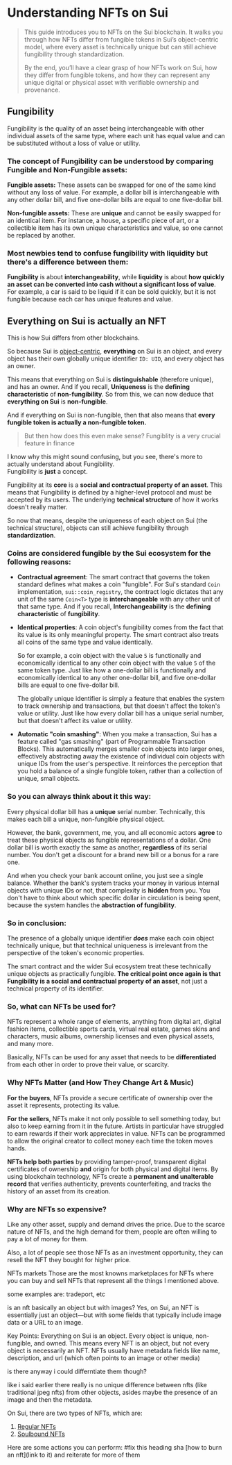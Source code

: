 # Understanding NFTs on Sui

>This guide introduces you to NFTs on the Sui blockchain. It walks you through how NFTs differ from fungible tokens in Sui’s object-centric model, where every asset is technically unique but can still achieve fungibility through standardization.
>
>By the end, you’ll have a clear grasp of how NFTs work on Sui, how they differ from fungible tokens, and how they can represent any unique digital or physical asset with verifiable ownership and provenance.


## Fungibility
Fungibility is the quality of an asset being interchangeable with other individual assets of the same type, where each unit has equal value and can be substituted without a loss of value or utility.

### The concept of Fungibility can be understood by comparing Fungible and Non-Fungible assets: 

**Fungible assets:** These assets can be swapped for one of the same kind without any loss of value. For example, a dollar bill is interchangeable with any other dollar bill, and five one-dollar bills are equal to one five-dollar bill.  

**Non-fungible assets:** These are **unique** and cannot be easily swapped for an identical item. For instance, a house, a specific piece of art, or a collectible item has its own unique characteristics and value, so one cannot be replaced by another. 


### Most newbies tend to confuse fungibility with liquidity but there's a difference between them:

**Fungibility** is about **interchangeability**, while **liquidity** is about **how quickly an asset can be converted into cash without a significant loss of value**. For example, a car is said to be liquid if it can be sold quickly, but it is not fungible because each car has unique features and value. 

## Everything on Sui is actually an NFT
This is how Sui differs from other blockchains. 

So because Sui is [object-centric](), **everything** on Sui is an object, and every object has their own globally unique identifier `ID: UID`, and every object has an owner.

This means that everything on Sui is **distinguishable** (therefore unique), and has an owner. And if you recall, **Uniqueness** is the **defining characteristic** of **non-fungibility**. So from this, we can now deduce that **everything on Sui** is **non-fungible**.

And if everything on Sui is non-fungible, then that also means that **every fungible token is actually a non-fungible token.**

> But then how does this even make sense? Fungiblity is a very crucial feature in finance

I know why this might sound confusing, but you see, there's more to actually understand about Fungibility. <br>Fungibility is **just** a concept.

Fungibility at its **core** is a **social and contractual property of an asset**. This means that Fungibility is defined by a higher-level protocol and must be accepted by its users. The underlying **technical structure** of how it works doesn't really matter.

So now that means, despite the uniqueness of each object on Sui (the technical structure), objects can still achieve fungibility through **standardization**.

### Coins are considered fungible by the Sui ecosystem for the following reasons:


- **Contractual agreement**: The smart contract that governs the token standard defines what makes a coin "fungible". For Sui's standard `Coin` implementation, `sui::coin_registry`, the contract logic dictates that any unit of the same `Coin<T>` type is **interchangeable** with any other unit of that same type. And if you recall, **Interchangeability** is the **defining characteristic** of **fungibility**.

- **Identical properties**: A coin object's fungibility comes from the fact that its value is its only meaningful property. The smart contract also treats all coins of the same type and value identically. 

    So for example, a coin object with the value `5` is functionally and economically identical to any other coin object with the value `5` of the same token type. Just like how a one-dollar bill is functionally and economically identical to any other one-dollar bill, and five one-dollar bills are equal to one five-dollar bill. 

    The globally unique identifier is simply a feature that enables the system to track ownership and transactions, but that doesn't affect the token's value or utility. Just like how every dollar bill has a unique serial number, but that doesn't affect its value or utility.

- **Automatic "coin smashing"**: When you make a transaction, Sui has a feature called "gas smashing" (part of Programmable Transaction Blocks). This automatically merges smaller coin objects into larger ones, effectively abstracting away the existence of individual coin objects with unique IDs from the user's perspective. It reinforces the perception that you hold a balance of a single fungible token, rather than a collection of unique, small objects.


### So you can always think about it this way:

Every physical dollar bill has a **unique** serial number. Technically, this makes each bill a unique, non-fungible physical object.

However, the bank, government, me, you, and all economic actors **agree** to treat these physical objects as fungible representations of a dollar. One dollar bill is worth exactly the same as another, **regardless** of its serial number. You don't get a discount for a brand new bill or a bonus for a rare one.

And when you check your bank account online, you just see a single balance. Whether the bank's system tracks your money in various internal objects with unique IDs or not, that complexity is **hidden** from you. You don't have to think about which specific dollar in circulation is being spent, because the system handles the **abstraction of fungibility**. 

### So in conclusion:

The presence of a globally unique identifier ***does*** make each coin object technically unique, but that technical uniqueness is irrelevant from the perspective of the token's economic properties. 

The smart contract and the wider Sui ecosystem treat these technically unique objects as practically fungible. **The critical point once again is that Fungibility is a social and contractual property of an asset**, not just a technical property of its identifier. 



### So, what can NFTs be used for?
NFTs represent a whole range of elements, anything from digital art, digital fashion items, collectible sports cards, virtual real estate, games skins and characters, music albums, ownership licenses and even physical assets, and many more. 

Basically, NFTs can be used for any asset that needs to be **differentiated** from each other in order to prove their value, or scarcity.


### Why NFTs Matter (and How They Change Art & Music)

**For the buyers**, NFTs provide a secure certificate of ownership over the asset it represents, protecting its value.

**For the sellers**, NFTs make it not only possible to sell something today, but also to keep earning from it in the future. Artists in particular have struggled to earn rewards if their work appreciates in value. NFTs can be programmed to allow the original creator to collect money each time the token moves hands.

**NFTs help both parties** by providing tamper-proof, transparent digital certificates of ownership **and** origin for both physical and digital items. By using blockchain technology, NFTs create a **permanent and unalterable record** that verifies authenticity, prevents counterfeiting, and tracks the history of an asset from its creation.


### Why are NFTs so expensive?
Like any other asset, supply and demand drives the price. Due to the scarce nature of NFTs, and the high demand for them, people are often willing to pay a lot of money for them. 

Also, a lot of people see those NFTs as an investment opportunity, they can resell the NFT they bought for higher price.

NFTs markets
Those are the most knowns marketplaces for NFTs where you can buy and sell NFTs that represent all the things I mentioned above.

some examples are: tradeport, etc

is an nft basically an object but with images?
Yes, on Sui, an NFT is essentially just an object—but with some fields that typically include image data or a URL to an image.

Key Points:
Everything on Sui is an object. Every object is unique, non-fungible, and owned. This means every NFT is an object, but not every object is necessarily an NFT.
NFTs usually have metadata fields like name, description, and url (which often points to an image or other media)

is there anyway i could differntiate them though?

like i said earlier there really is no unique difference between nfts (like traditional jpeg nfts) from other objects, asides maybe the presence of an image and then the metadata.


On Sui, there are two types of NFTs, which are:

1. [Regular NFTs]()
2. [Soulbound NFTs]()


Here are some actions you can perform: #fix this heading sha
[how to burn an nft](link to it) and reiterate for more of them